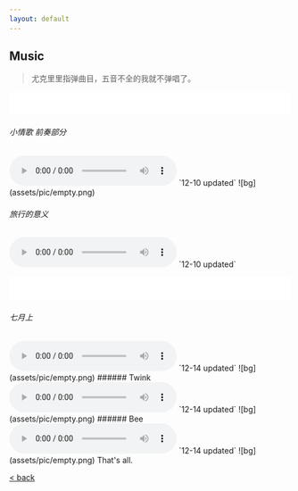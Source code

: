 ```yaml
---
layout: default
---
```


## Music
> 尤克里里指弹曲目，五音不全的我就不弹唱了。

![bg](assets/pic/empty.png)

###### 小情歌 前奏部分

<audio controls>
	<source src="https://dosthcool.github.io/project/assets/audio/littlelovesong.m4a" type="audio/mpeg">
	<source src="https://dosthcool.github.io/project/assets/audio/littlelovesong.mp3" type="audio/mpeg">
您的浏览器不支持 audio 元素。
</audio>
`12-10 updated`
  ![bg](assets/pic/empty.png)

###### 旅行的意义 
<audio controls>
	<source src="https://dosthcool.github.io/project/assets/audio/travel.m4a" type="audio/mpeg">
您的浏览器不支持 audio 元素。
</audio>
`12-10 updated`

![bg](assets/pic/empty.png)

###### 七月上
<audio controls>
	<source src="https://dosthcool.github.io/project/assets/audio/july.m4a" type="audio/mpeg">
您的浏览器不支持 audio 元素。
</audio>
`12-14 updated`
![bg](assets/pic/empty.png)
###### Twink
<audio controls>
	<source src="https://dosthcool.github.io/project/assets/audio/twink.m4a" type="audio/mpeg">
您的浏览器不支持 audio 元素。
</audio>
`12-14 updated`
![bg](assets/pic/empty.png)
###### Bee
<audio controls>
	<source src="https://dosthcool.github.io/project/assets/audio/bee.m4a" type="audio/mpeg">
您的浏览器不支持 audio 元素。
</audio>
`12-14 updated`
![bg](assets/pic/empty.png)
That's all.

[< back](./)
